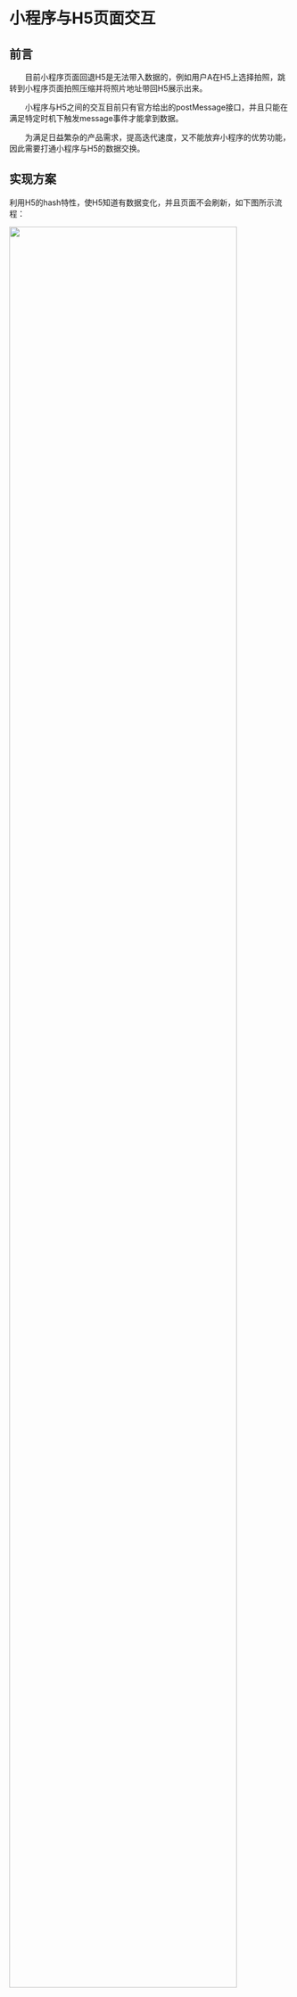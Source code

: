 # 小程序与H5页面交互

## 前言

&emsp;&emsp;目前小程序页面回退H5是无法带入数据的，例如用户A在H5上选择拍照，跳转到小程序页面拍照压缩并将照片地址带回H5展示出来。<br>

&emsp;&emsp;小程序与H5之间的交互目前只有官方给出的postMessage接口，并且只能在满足特定时机下触发message事件才能拿到数据。<br>

&emsp;&emsp;为满足日益繁杂的产品需求，提高迭代速度，又不能放弃小程序的优势功能，因此需要打通小程序与H5的数据交换。

## 实现方案
利用H5的hash特性，使H5知道有数据变化，并且页面不会刷新，如下图所示流程：

<img src="https://file.40017.cn/trainwechat/lct/h5lct.png" width="90%">

### 关于window.history.go(-1)
hash变更会导致页面历史栈长度+1，执行window.history.go(-1)保证和之前的url一致，并且history.go(-1)只后退不刷新，而history.back()后退+刷新

### 踩坑：
* webview的src是固定的，不会随着H5地址的变化而改变，因此H5跳转小程序需要将当前页面的url传递过去，设置H5的数据时回传过去，然后在onShow中重新组合url
* 改变的hash值必须要和之前的不同，确保webview的src更新，触发H5的hashchange

## 使用示例

### 小程序跳转H5 

```js
wx.navigateTo({
    url: 'webview路径' + `?src=${encodeURIComponent(h5地址)}`
})
```

### H5跳转小程序 

```js
window.wx.miniProgram.navigateTo({
    //backUrl参数跳转的小程序页面会记住，以供后续回传使用
    url: '小程序页面地址...' + `&backUrl=${encodeURIComponent(H5当前页面的地址location.href)}`
})
```

## 小程序代码示例

```js
Page({
    data: {
        src: '',
        canHtml: wx.canIUse && wx.canIUse('web-view')
    },
    onLoad(options) {
        let src = decodeURIComponent(options.src || '').replace(/(^\s*)|(\s*$)/g, '');
        //记录h5初始的URL
        this.baseUrl = src;
        this.setData({
            src: src || ''
        })
    },
    /**
    * 设置H5的数据
    * @param {Object} res - { data: 'xxx', backUrl: 'xxx' }
    */
    setH5Data(res) {
        //这里处理上面提到踩坑的第二点，v: Date.now()时间戳确保拼接webview的src与上一次的不同，触发H5的hashchange
        this.miniappData = encodeURIComponent(JSON.stringify({data: res.data, v: Date.now()}));
        this.backUrl = res.backUrl ? decodeURIComponent(res.backUrl) : this.baseUrl;
    },
    onShow() {
        //h5站使用的是vue路由hash模式，这里直接拼接数据
        if (this.miniappData) {
            let src = this.backUrl + (this.backUrl.indexOf('?') > -1 ? '&' : '?') + `_miniappData=${this.miniappData}`;
            this.miniappData = null;
            this.setData({
                src
            })
        }
    }
})
```

## 小程序传值给H5

#### 注意：小程序返回H5先调用setH5Data方法传递数据再返回，参数格式 { data: 'xxx', backUrl: 'xxx' }

```js
goH5Page(data) {
    let pages = getCurrentPages();
    let pre = pages[pages.length - 2];
    pre.setH5Data && pre.setH5Data({
        data: data,
        backUrl: this.backUrl
    });
    wx.navigateBack();
}
```

## 监听示例：vue路由hash模式

```js
watch: {
    "$route.query._miniappData": {
        handler(val) {
            //vue有子路由，this.routePath记录了当前页的地址，如果当前是子路由，则只触发子路由的监听
            if (val && this.$route.path == this.routePath) {
                window.history.go(-1); //这个是核心
                let res = JSON.parse(decodeURIComponent(val)).data || "";
                xxx 业务逻辑
            }
        },
        deep: true
    }
}
```

#### Tips
* 上述示例是基础实现，有其他业务需求可扩展
* 该功能已上线，体验很棒

#### 交互展示

> 在下面的录屏展示中，除了《拍照识别身份证》页面为小程序的，其余的所有页面都是h5页面。

![小程序与H5页面交互](https://file.40017.cn/train4in1/img/ezgif-5-50060ffa55ec.gif)